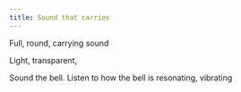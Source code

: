 ```yaml
---
title: Sound that carries
---
```


Full, round, carrying sound

Light, transparent,

Sound the bell. Listen to how the bell is resonating, vibrating
